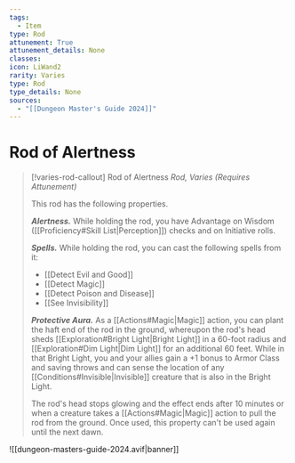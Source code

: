 ```yaml
---
tags:
  - Item
type: Rod
attunement: True
attunement_details: None
classes:
icon: LiWand2
rarity: Varies
type: Rod
type_details: None
sources: 
  - "[[Dungeon Master's Guide 2024]]"
---
```

# Rod of Alertness
>[!varies-rod-callout] Rod of Alertness
>_Rod, Varies (Requires Attunement)_
>
>This rod has the following properties.
>
>**_Alertness._** While holding the rod, you have Advantage on Wisdom ([[Proficiency#Skill List\|Perception]]) checks and on Initiative rolls.
>
>**_Spells._** While holding the rod, you can cast the following spells from it:
>
>- [[Detect Evil and Good]]
>- [[Detect Magic]]
>- [[Detect Poison and Disease]]
>- [[See Invisibility]]
>
>**_Protective Aura._** As a [[Actions#Magic\|Magic]] action, you can plant the haft end of the rod in the ground, whereupon the rod's head sheds [[Exploration#Bright Light\|Bright Light]] in a 60-foot radius and [[Exploration#Dim Light\|Dim Light]] for an additional 60 feet. While in that Bright Light, you and your allies gain a +1 bonus to Armor Class and saving throws and can sense the location of any [[Conditions#Invisible\|Invisible]] creature that is also in the Bright Light.
>
>The rod's head stops glowing and the effect ends after 10 minutes or when a creature takes a [[Actions#Magic\|Magic]] action to pull the rod from the ground. Once used, this property can't be used again until the next dawn.
>


![[dungeon-masters-guide-2024.avif|banner]]